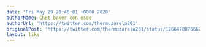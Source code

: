 ```yaml
---
date: 'Fri May 29 20:46:01 +0000 2020'
authorName: Chet baker con osde
authorUrl: 'https://twitter.com/thermuzarela201'
originalPost: 'https://twitter.com/thermuzarela201/status/1266470876662415366'
layout: like
---
```

